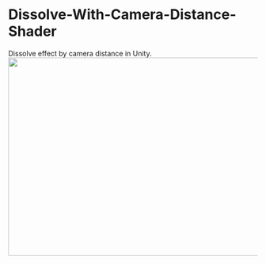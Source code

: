# Dissolve-With-Camera-Distance-Shader
Dissolve effect by camera distance in Unity.
<img src="https://github.com/Bdiebeak/Dissolve-With-Camera-Distance-Shader/blob/master/Distance%20dissolve%20effect%20in%20Unity.gif" width="600" height="400" />
